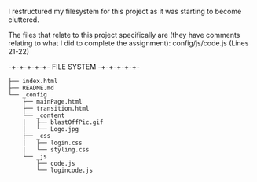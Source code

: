 I restructured my filesystem for this project as it was starting to become cluttered.

The files that relate to this project specifically are (they have comments relating to what I did to complete the assignment):
    config/js/code.js       (Lines 21-22)


-+-+-+-+-+- FILE SYSTEM -+-+-+-+-+-

    ├── index.html
    ├── README.md
    └── _config
        ├── mainPage.html
        ├── transition.html
        └── _content
        |   ├── blastOffPic.gif
        |   └── Logo.jpg
        ├── _css
        |   ├── login.css
        |   └── styling.css
        └── _js
            ├── code.js
            └── logincode.js